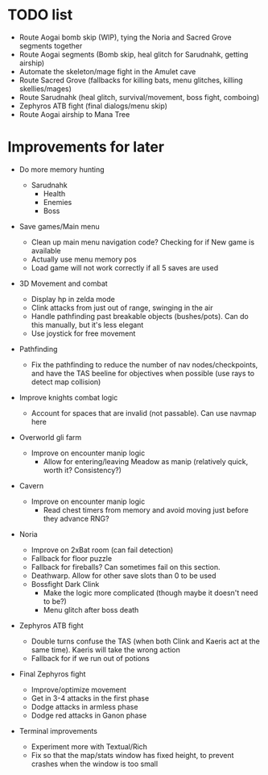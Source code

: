 # TODO list

* Route Aogai bomb skip (WIP), tying the Noria and Sacred Grove segments together
* Route Aogai segments (Bomb skip, heal glitch for Sarudnahk, getting airship)
* Automate the skeleton/mage fight in the Amulet cave
* Route Sacred Grove (fallbacks for killing bats, menu glitches, killing skellies/mages)
* Route Sarudnahk (heal glitch, survival/movement, boss fight, comboing)
* Zephyros ATB fight (final dialogs/menu skip)
* Route Aogai airship to Mana Tree

# Improvements for later

* Do more memory hunting
  * Sarudnahk
    * Health
    * Enemies
    * Boss

* Save games/Main menu
  * Clean up main menu navigation code? Checking for if New game is available
  * Actually use menu memory pos
  * Load game will not work correctly if all 5 saves are used

* 3D Movement and combat
  * Display hp in zelda mode
  * Clink attacks from just out of range, swinging in the air
  * Handle pathfinding past breakable objects (bushes/pots). Can do this manually, but it's less elegant
  * Use joystick for free movement
* Pathfinding
  * Fix the pathfinding to reduce the number of nav nodes/checkpoints, and have the TAS beeline for objectives when possible (use rays to detect map collision)

* Improve knights combat logic
  * Account for spaces that are invalid (not passable). Can use navmap here
* Overworld gli farm
  * Improve on encounter manip logic
    * Allow for entering/leaving Meadow as manip (relatively quick, worth it? Consistency?)
* Cavern
  * Improve on encounter manip logic
    * Read chest timers from memory and avoid moving just before they advance RNG?
* Noria
  * Improve on 2xBat room (can fail detection)
  * Fallback for floor puzzle
  * Fallback for fireballs? Can sometimes fail on this section.
  * Deathwarp. Allow for other save slots than 0 to be used
  * Bossfight Dark Clink
    * Make the logic more complicated (though maybe it doesn't need to be?)
    * Menu glitch after boss death
* Zephyros ATB fight
  * Double turns confuse the TAS (when both Clink and Kaeris act at the same time). Kaeris will take the wrong action
  * Fallback for if we run out of potions
* Final Zephyros fight
  * Improve/optimize movement
  * Get in 3-4 attacks in the first phase
  * Dodge attacks in armless phase
  * Dodge red attacks in Ganon phase


* Terminal improvements
  * Experiment more with Textual/Rich
  * Fix so that the map/stats window has fixed height, to prevent crashes when the window is too small
